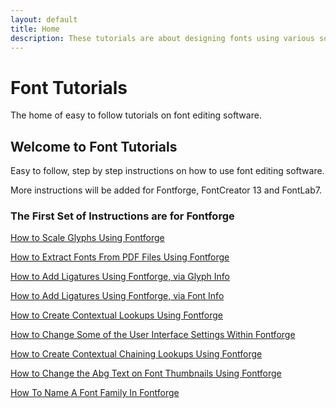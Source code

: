 ```yaml
---
layout: default
title: Home
description: These tutorials are about designing fonts using various software programs.
---
```


# Font Tutorials  

The home of easy to follow tutorials on font editing software.  

## Welcome to Font Tutorials  

Easy to follow, step by step instructions on how to use font editing software.  
  
More instructions will be added for Fontforge, FontCreator 13 and FontLab7.  

### The First Set of Instructions are for Fontforge  

[How to Scale Glyphs Using Fontforge](https://www.fonttutorials.com/scale-glyphs/)

[How to Extract Fonts From PDF Files Using Fontforge](https://www.fonttutorials.com/extract-pdf/)

[How to Add Ligatures Using Fontforge, via Glyph Info](https://www.fonttutorials.com/create-ligatures2/)

[How to Add Ligatures Using Fontforge, via Font Info](https://www.fonttutorials.com/create-ligatures1/)

[How to Create Contextual Lookups Using Fontforge](https://www.fonttutorials.com/contextual-lookups/)

[How to Change Some of the User Interface Settings Within Fontforge](https://www.fonttutorials.com/user-interface/)

[How to Create Contextual Chaining Lookups Using Fontforge](https://www.fonttutorials.com/contextual-chain/)

[How to Change the Abg Text on Font Thumbnails Using Fontforge](https://www.fonttutorials.com/abg-thumbnails)

[How To Name A Font Family In Fontforge](https://www.fonttutorials.com/font-names/)


[Just the Docs]: https://github.com/pmarsceill/just-the-docs  
[jekyll-toc]: https://github.com/allejo/jekyll-toc  
[Font Tutorials]: https://github.com/sakura22/Font-Tutorials  